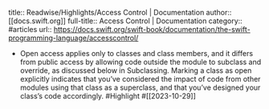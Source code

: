 title:: Readwise/Highlights/Access Control | Documentation
author:: [[docs.swift.org]]
full-title:: Access Control | Documentation
category:: #articles
url:: https://docs.swift.org/swift-book/documentation/the-swift-programming-language/accesscontrol/

- Open access applies only to classes and class members, and it differs from public access by allowing code outside the module to subclass and override, as discussed below in Subclassing. Marking a class as open explicitly indicates that you’ve considered the impact of code from other modules using that class as a superclass, and that you’ve designed your class’s code accordingly. #Highlight #[[2023-10-29]]
